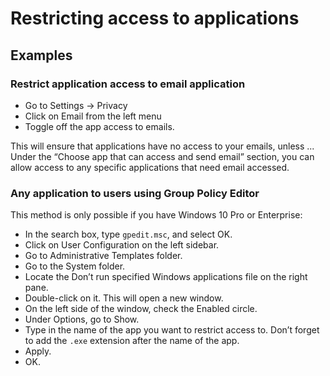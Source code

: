 # Restricting access to applications

## Examples

### Restrict application access to email application

* Go to Settings -> Privacy
* Click on Email from the left menu
* Toggle off the app access to emails. 

This will ensure that applications have no access to your emails, unless ... Under the “Choose app that can access and 
send email” section, you can allow access to any specific applications that need email accessed.

### Any application to users using Group Policy Editor

This method is only possible if you have Windows 10 Pro or Enterprise:

* In the search box, type `gpedit.msc`, and select OK.
* Click on User Configuration on the left sidebar.
* Go to Administrative Templates folder.
* Go to the System folder.
* Locate the Don’t run specified Windows applications file on the right pane.
* Double-click on it. This will open a new window.
* On the left side of the window, check the Enabled circle.
* Under Options, go to Show.
* Type in the name of the app you want to restrict access to. Don’t forget to add the `.exe` extension after the name of the app.
* Apply.
* OK.

